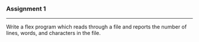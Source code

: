 ### Assignment 1 
--- 
Write a flex program which reads through a file and reports the number
of lines, words, and characters in the file.

